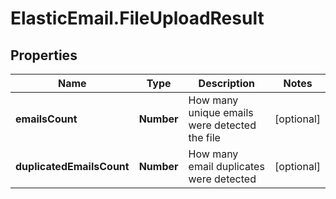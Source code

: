 # ElasticEmail.FileUploadResult

## Properties

Name | Type | Description | Notes
------------ | ------------- | ------------- | -------------
**emailsCount** | **Number** | How many unique emails were detected the file | [optional] 
**duplicatedEmailsCount** | **Number** | How many email duplicates were detected | [optional] 



